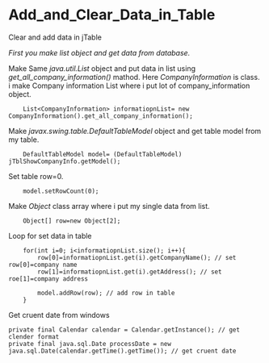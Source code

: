 # Add_and_Clear_Data_in_Table
Clear and add data in jTable


*First you make list object and get data from database.*


Make Same  *java.util.List*  object and put data in list using  *get_all_company_information()*  mathod.
Here  *CompanyInformation* is class. i make Company information List where i put lot of company_information
object.
      
        List<CompanyInformation> informatiopnList= new CompanyInformation().get_all_company_information();
        
Make  *javax.swing.table.DefaultTableModel*  object and get table model from my table.
        
        DefaultTableModel model= (DefaultTableModel) jTblShowCompanyInfo.getModel();
      
Set table row=0.
      
        model.setRowCount(0);

Make *Object* class array where i put my single data from list.

        Object[] row=new Object[2];
        
Loop for set data in table
        
        for(int i=0; i<informatiopnList.size(); i++){
            row[0]=informatiopnList.get(i).getCompanyName(); // set row[0]=company name
            row[1]=informatiopnList.get(i).getAddress(); // set roe[1]=company address
            
            model.addRow(row); // add row in table
        }
        
        
    
Get cruent date from windows
    
    private final Calendar calendar = Calendar.getInstance(); // get clender format
    private final java.sql.Date processDate = new java.sql.Date(calendar.getTime().getTime()); // get cruent date
